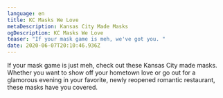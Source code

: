 ```yaml
---
language: en
title: KC Masks We Love
metaDescription: Kansas City Made Masks
ogDescription: KC Masks We Love
teaser: "If your mask game is meh, we've got you. "
date: 2020-06-07T20:10:46.936Z
---
```

If your mask game is just meh, check out these Kansas City made masks. Whether you want to show off your hometown love or go out for a glamorous evening in your favorite, newly reopened romantic restaurant, these masks have you covered.

<script src="https://apps.elfsight.com/p/platform.js" defer></script>
<div class="elfsight-app-b9ffcbcd-b5ad-45e1-b0a6-63ebe4ea1b33"></div>
